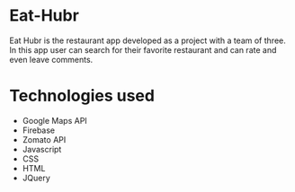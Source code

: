 # Eat-Hubr

Eat Hubr is the restaurant app developed as a project with a team of three. In this app user can search for their favorite restaurant and can rate and even leave comments.

# Technologies used

* Google Maps API
* Firebase
* Zomato API
* Javascript
* CSS
* HTML
* JQuery
